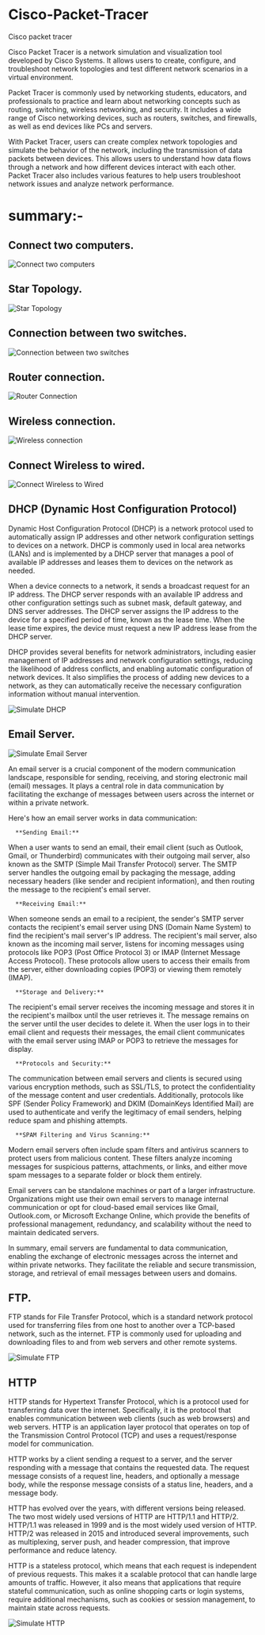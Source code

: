 # Cisco-Packet-Tracer
Cisco packet tracer 

Cisco Packet Tracer is a network simulation and visualization tool developed by Cisco Systems. It allows users to create, configure, and troubleshoot network topologies and test different network scenarios in a virtual environment.

Packet Tracer is commonly used by networking students, educators, and professionals to practice and learn about networking concepts such as routing, switching, wireless networking, and security. It includes a wide range of Cisco networking devices, such as routers, switches, and firewalls, as well as end devices like PCs and servers.

With Packet Tracer, users can create complex network topologies and simulate the behavior of the network, including the transmission of data packets between devices. This allows users to understand how data flows through a network and how different devices interact with each other. Packet Tracer also includes various features to help users troubleshoot network issues and analyze network performance.


# summary:-

## Connect two computers. 

![Connect two computers](https://user-images.githubusercontent.com/98957798/229339728-12eec8d5-7a2d-4b91-aa1c-360e0eb317ee.png)

## Star Topology.

![Star Topology](https://user-images.githubusercontent.com/98957798/229339793-af8ac214-8dba-456c-a160-3482368de529.png)

## Connection between two switches.

![Connection between two switches](https://user-images.githubusercontent.com/98957798/229339859-373e8519-ebcb-4d8c-a01b-dcb029c42490.png)

## Router connection.

![Router Connection](https://user-images.githubusercontent.com/98957798/229339980-a445500d-c5ca-41ef-9e57-ddded3aa14c5.png)

## Wireless connection.

![Wireless connection](https://user-images.githubusercontent.com/98957798/229340001-da931eb2-a376-4068-90b4-793dab062d8b.png)

## Connect Wireless to wired.

![Connect Wireless to Wired](https://user-images.githubusercontent.com/98957798/229341054-4af61d30-752f-40a0-a8bb-911609e5c77b.png)

## DHCP (Dynamic Host Configuration Protocol)

Dynamic Host Configuration Protocol (DHCP) is a network protocol used to automatically assign IP addresses and other network configuration settings to devices on a network. DHCP is commonly used in local area networks (LANs) and is implemented by a DHCP server that manages a pool of available IP addresses and leases them to devices on the network as needed.

When a device connects to a network, it sends a broadcast request for an IP address. The DHCP server responds with an available IP address and other configuration settings such as subnet mask, default gateway, and DNS server addresses. The DHCP server assigns the IP address to the device for a specified period of time, known as the lease time. When the lease time expires, the device must request a new IP address lease from the DHCP server.

DHCP provides several benefits for network administrators, including easier management of IP addresses and network configuration settings, reducing the likelihood of address conflicts, and enabling automatic configuration of network devices. It also simplifies the process of adding new devices to a network, as they can automatically receive the necessary configuration information without manual intervention.

![Simulate DHCP](https://user-images.githubusercontent.com/98957798/229341170-b2dcd7dd-d8b5-455b-94f2-55797c74fcce.png)

## Email Server.

![Simulate Email Server](https://user-images.githubusercontent.com/98957798/229341263-205570cb-d580-4dc5-9c21-05f7581e888f.png)

An email server is a crucial component of the modern communication landscape, responsible for sending, receiving, and storing electronic mail (email) messages. It plays a central role in data communication by facilitating the exchange of messages between users across the internet or within a private network.

Here's how an email server works in data communication:

      **Sending Email:**
When a user wants to send an email, their email client (such as Outlook, Gmail, or Thunderbird) communicates with their outgoing mail server,    also known as the SMTP (Simple Mail Transfer Protocol) server. The SMTP server handles the outgoing email by packaging the message, adding       necessary headers (like sender and recipient information), and then routing the message to the recipient's email server.

      **Receiving Email:**
When someone sends an email to a recipient, the sender's SMTP server contacts the recipient's email server using DNS (Domain Name System) to find the recipient's mail server's IP address. The recipient's mail server, also known as the incoming mail server, listens for incoming messages using protocols like POP3 (Post Office Protocol 3) or IMAP (Internet Message Access Protocol). These protocols allow users to access their emails from the server, either downloading copies (POP3) or viewing them remotely (IMAP).

      **Storage and Delivery:**
The recipient's email server receives the incoming message and stores it in the recipient's mailbox until the user retrieves it. The message remains on the server until the user decides to delete it. When the user logs in to their email client and requests their messages, the email client communicates with the email server using IMAP or POP3 to retrieve the messages for display.

      **Protocols and Security:**
The communication between email servers and clients is secured using various encryption methods, such as SSL/TLS, to protect the confidentiality of the message content and user credentials. Additionally, protocols like SPF (Sender Policy Framework) and DKIM (DomainKeys Identified Mail) are used to authenticate and verify the legitimacy of email senders, helping reduce spam and phishing attempts.

      **SPAM Filtering and Virus Scanning:**
Modern email servers often include spam filters and antivirus scanners to protect users from malicious content. These filters analyze incoming messages for suspicious patterns, attachments, or links, and either move spam messages to a separate folder or block them entirely.

Email servers can be standalone machines or part of a larger infrastructure. Organizations might use their own email servers to manage internal communication or opt for cloud-based email services like Gmail, Outlook.com, or Microsoft Exchange Online, which provide the benefits of professional management, redundancy, and scalability without the need to maintain dedicated servers.

In summary, email servers are fundamental to data communication, enabling the exchange of electronic messages across the internet and within private networks. They facilitate the reliable and secure transmission, storage, and retrieval of email messages between users and domains.

## FTP.

FTP stands for File Transfer Protocol, which is a standard network protocol used for transferring files from one host to another over a TCP-based network, such as the internet. FTP is commonly used for uploading and downloading files to and from web servers and other remote systems.

![Simulate FTP](https://user-images.githubusercontent.com/98957798/229341299-c0bd8e12-87b5-4450-bf83-ac1788da0350.png)

## HTTP 

HTTP stands for Hypertext Transfer Protocol, which is a protocol used for transferring data over the internet. Specifically, it is the protocol that enables communication between web clients (such as web browsers) and web servers. HTTP is an application layer protocol that operates on top of the Transmission Control Protocol (TCP) and uses a request/response model for communication.

HTTP works by a client sending a request to a server, and the server responding with a message that contains the requested data. The request message consists of a request line, headers, and optionally a message body, while the response message consists of a status line, headers, and a message body.

HTTP has evolved over the years, with different versions being released. The two most widely used versions of HTTP are HTTP/1.1 and HTTP/2. HTTP/1.1 was released in 1999 and is the most widely used version of HTTP. HTTP/2 was released in 2015 and introduced several improvements, such as multiplexing, server push, and header compression, that improve performance and reduce latency.

HTTP is a stateless protocol, which means that each request is independent of previous requests. This makes it a scalable protocol that can handle large amounts of traffic. However, it also means that applications that require stateful communication, such as online shopping carts or login systems, require additional mechanisms, such as cookies or session management, to maintain state across requests.

![Simulate HTTP](https://user-images.githubusercontent.com/98957798/229341503-d42bc3c2-770c-43c1-85da-a04a47d3f756.png)





